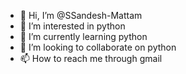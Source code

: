 - 👋 Hi, I’m @SSandesh-Mattam
- 👀 I’m interested in python
- 🌱 I’m currently learning python
- 💞️ I’m looking to collaborate on python 
- 📫 How to reach me through gmail

<!---
SSandesh-Mattam/SSandesh-Mattam is a ✨ special ✨ repository because its `README.md` (this file) appears on your GitHub profile.
You can click the Preview link to take a look at your changes.
--->
